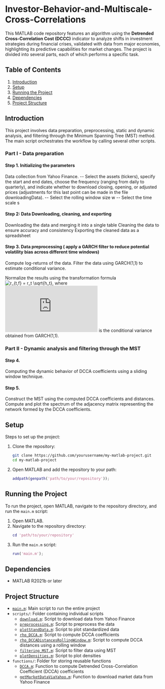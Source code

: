 # Investor-Behavior-and-Multiscale-Cross-Correlations
This MATLAB code repository features an algorithm using the **Detrended Cross-Correlation Cost (DCCC)** indicator to analyze shifts in investment strategies during financial crises, validated with data from major economies, highlighting its predictive capabilities for market changes.
The project is divided into several parts, each of which performs a specific task.

## Table of Contents

1. [Introduction](#introduction)
2. [Setup](#setup)
3. [Running the Project](#running-the-project)
4. [Dependencies](#dependencies)
5. [Project Structure](#project-structure)

## Introduction

This project involves data preparation, preprocessing, static and dynamic analysis, and filtering through the Minimum Spanning Tree (MST) method. The main script orchestrates the workflow by calling several other scripts.

### Part I - Data preparation
#### Step 1. Initializing the parameters

Data collection from Yahoo Finance.
-- Select the assets (tickers), specify the start and end dates, choose the frequency (ranging from daily to quarterly), and indicate whether to  download closing, opening, or adjusted prices (adjustments for this last point can be made  in the file downloadingData).
-- Select the rolling window size w
-- Select the time scale s

#### Step 2: Data Downloading, cleaning, and exporting
Downloading the data and merging it into a single table
Cleaning the data to ensure accuracy and consistency
Exporting the cleaned data as a spreadsheet

#### Step 3. Data preprocessing ( apply a GARCH filter to reduce potential volatility bias across different time windows)
Compute log-returns of the data.
Filter the data using GARCH(1,1) to estimate conditional variance.

Normalize the results using the transformation formula
![r_{t,f} = r_t \sqrt{h_t}](https://latex.codecogs.com/png.latex?r_{t,f}%20=%20r_t%20\sqrt{h_t}), where
![h_t](https://latex.codecogs.com/png.latex?h_t) is the conditional variance obtained from GARCH(1,1).

### Part II - Dynamic analysis and filtering through the MST

#### Step 4.

Computing the dynamic behavior of DCCA coefficients using a sliding window technique.
#### Step 5.
Construct the MST using the computed DCCA coefficients and distances.
Compute and plot the spectrum of the adjacency matrix representing the network formed by the DCCA coefficients.

## Setup

Steps to set up the project:

1. Clone the repository:
    ```sh
    git clone https://github.com/yourusername/my-matlab-project.git
    cd my-matlab-project
    ```

2. Open MATLAB and add the repository to your path:
    ```matlab
    addpath(genpath('path/to/your/repository'));
    ```

## Running the Project

To run the project, open MATLAB, navigate to the repository directory, and run the `main.m` script:
1. Open MATLAB.
2. Navigate to the repository directory:
    ```matlab
    cd 'path/to/your/repository'
    ```
3. Run the `main.m` script:
    ```matlab
    run('main.m');
    ```

## Dependencies

- MATLAB R2021b or later

## Project Structure

- [`main.m`](main.m): Main script to run the entire project
- `scripts/`: Folder containing individual scripts
  - [`download.m`](scripts/download.m): Script to download data from Yahoo Finance
  - [`preprocessing.m`](scripts/preprocessing.m): Script to preprocess the data
  - [`plotStandData.m`](scripts/plotStandData.m): Script to plot standardized data
  - [`rho_DCCA.m`](scripts/rho_DCCA.m): Script to compute DCCA coefficients
  - [`rho_DCCADistancesRollingWindow.m`](scripts/rho_DCCADistancesRollingWindow.m): Script to compute DCCA distances using a rolling window
  - [`filtering_MST.m`](scripts/filtering_MST.m): Script to filter data using MST
  - [`plotDensities.m`](scripts/plotDensities.m): Script to plot densities
- `functions/`: Folder for storing reusable functions
  - [`DCCA.m`](functions/DCCA.m): Function to compute Detrended Cross-Correlation Coefficient (DCCA) coefficients
  - [`getMarketDataViaYahoo.m`](functions/getMarketDataViaYahoo.m): Function to download market data from Yahoo Finance




